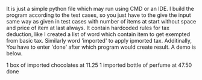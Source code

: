 It is just a simple python file which may run using CMD or an IDE.
I build the program according to the test cases, so you just have to the give the input same way as given in test cases with number of items at start without space and price of item at last always.
It contain hardcoded rules for tax deduction, like I created a list of word which contain item to get exempted from basic tax. Similarly word 'imported' to apply ipmorted tax.
Additinally, You have to enter 'done' after which program would create result.
A demo is below.

1 box of imported chocolates at 11.25
1 imported bottle of perfume at 47.50
done
